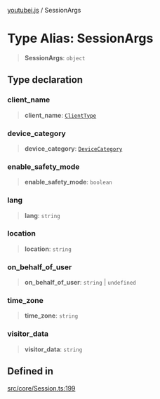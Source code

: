 [youtubei.js](../README.md) / SessionArgs

# Type Alias: SessionArgs

> **SessionArgs**: `object`

## Type declaration

### client\_name

> **client\_name**: [`ClientType`](../enumerations/ClientType.md)

### device\_category

> **device\_category**: [`DeviceCategory`](../namespaces/Utils/type-aliases/DeviceCategory.md)

### enable\_safety\_mode

> **enable\_safety\_mode**: `boolean`

### lang

> **lang**: `string`

### location

> **location**: `string`

### on\_behalf\_of\_user

> **on\_behalf\_of\_user**: `string` \| `undefined`

### time\_zone

> **time\_zone**: `string`

### visitor\_data

> **visitor\_data**: `string`

## Defined in

[src/core/Session.ts:199](https://github.com/LuanRT/YouTube.js/blob/cf09f7bab14fcca99e1f3ae428c7337fea58cfa5/src/core/Session.ts#L199)
